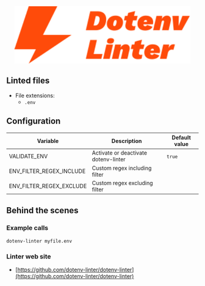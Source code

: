 <!-- markdownlint-disable MD033 MD041 -->
<!-- Generated by .automation/build.py, please do not update manually -->

<div align="center">
  <a href="https://github.com/dotenv-linter/dotenv-linter" target="blank" title="Visit linter Web Site">
    <img src="https://raw.githubusercontent.com/dotenv-linter/dotenv-linter/master/logo.svg" alt="dotenv-linter" height="150px">
  </a>
</div>


## Linted files

- File extensions:
  - `.env`

## Configuration

| Variable | Description | Default value |
| ----------------- | -------------- | -------------- |
| VALIDATE_ENV | Activate or deactivate dotenv-linter | `true` |
| ENV_FILTER_REGEX_INCLUDE | Custom regex including filter |  |
| ENV_FILTER_REGEX_EXCLUDE | Custom regex excluding filter |  |

## Behind the scenes

### Example calls

```shell
dotenv-linter myfile.env
```

### Linter web site
- [https://github.com/dotenv-linter/dotenv-linter](https://github.com/dotenv-linter/dotenv-linter)

